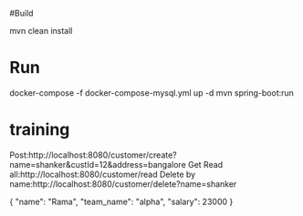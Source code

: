 #Build

mvn clean install

# Run
docker-compose -f docker-compose-mysql.yml up -d
mvn spring-boot:run

# training
Post:http://localhost:8080/customer/create?name=shanker&custId=12&address=bangalore
Get Read all:http://localhost:8080/customer/read
Delete by name:http://localhost:8080/customer/delete?name=shanker



{
  "name": "Rama",
  "team_name": "alpha",
  "salary": 23000
}

